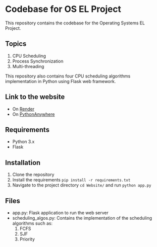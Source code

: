 # Codebase for OS EL Project

This repository contains the codebase for the Operating Systems EL Project.

## Topics

1. CPU Scheduling
2. Process Synchronization
3. Multi-threading

This repository also contains four CPU scheduling algorithms implementation in Python using Flask web framework.

## Link to the website

- On [Render](https://theossentialguide.onrender.com/)
- On [PythonAnywhere](http://theossentialguide.pythonanywhere.com/)

## Requirements

- Python 3.x
- Flask

## Installation

1. Clone the repository
2. Install the requirements `pip install -r requirements.txt`
3. Navigate to the project directory `cd Website/` and run `python app.py`

## Files

- app.py: Flask application to run the web server
- scheduling_algos.py: Contains the implementation of the scheduling algorithms such as:
  1. FCFS
  2. SJF
  3. Priority
